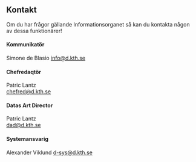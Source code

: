 ## Kontakt

Om du har frågor gällande Informationsorganet så kan du kontakta någon av dessa funktionärer!

#### Kommunikatör
Simone de Blasio
info@d.kth.se

#### Chefredaqtör
Patric Lantz  
chefred@d.kth.se

#### Datas Art Director
Patric Lantz  
dad@d.kth.se

#### Systemansvarig
Alexander Viklund 
d-sys@d.kth.se
